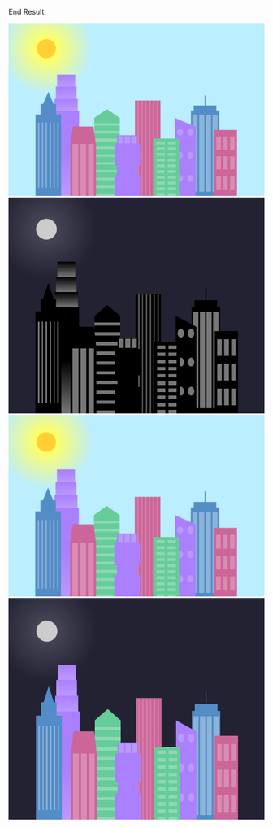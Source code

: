 End Result:

<img src="https://github.com/nzayem/FreeCodeCamp/blob/main/Module-12-CSS-Variables-City/End-Result-Day.png">

<img src="https://github.com/nzayem/FreeCodeCamp/blob/main/Module-12-CSS-Variables-City/End-Result-Dark.png">

<img src="https://github.com/nzayem/FreeCodeCamp/blob/main/Module-12-CSS-Variables-City/Intermediate-Result-Sun-2.png">

<img src="https://github.com/nzayem/FreeCodeCamp/blob/main/Module-12-CSS-Variables-City/Result-Dark.png">
